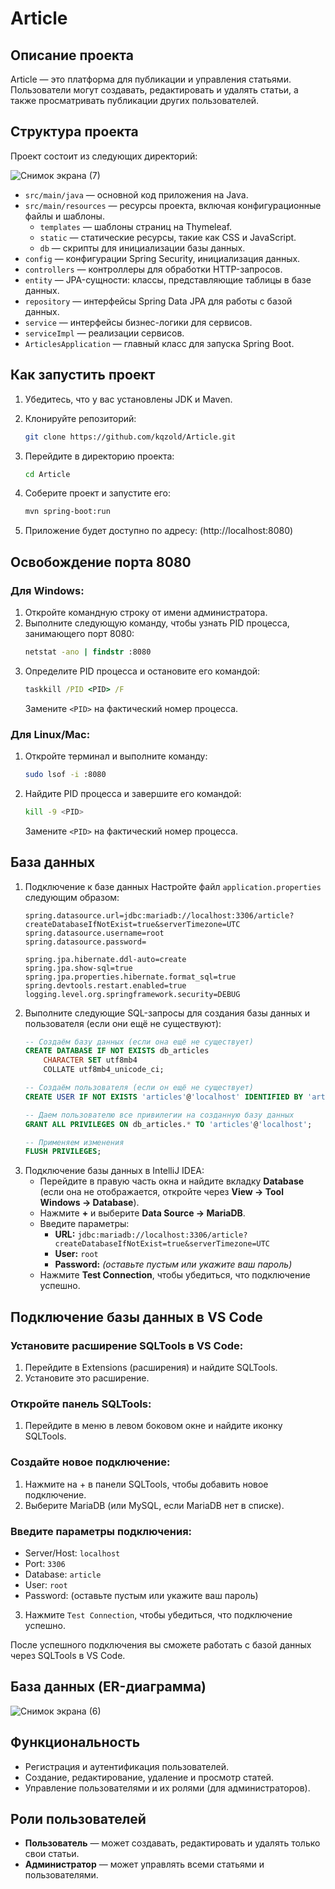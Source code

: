 # Article

## Описание проекта
Article — это платформа для публикации и управления статьями. Пользователи могут создавать, редактировать и удалять статьи, а также просматривать публикации других пользователей.

## Структура проекта
Проект состоит из следующих директорий:

![Снимок экрана (7)](https://github.com/user-attachments/assets/a48768af-3d36-4bda-8b3a-9f618ae1560b)

- `src/main/java` — основной код приложения на Java.
- `src/main/resources` — ресурсы проекта, включая конфигурационные файлы и шаблоны.
  - `templates` — шаблоны страниц на Thymeleaf.
  - `static` — статические ресурсы, такие как CSS и JavaScript.
  - `db` — скрипты для инициализации базы данных.
- `config` — конфигурации Spring Security, инициализация данных.
- `controllers` — контроллеры для обработки HTTP-запросов.
- `entity` — JPA-сущности: классы, представляющие таблицы в базе данных.
- `repository` — интерфейсы Spring Data JPA для работы с базой данных.
- `service` — интерфейсы бизнес-логики для сервисов.
- `serviceImpl` — реализации сервисов.
- `ArticlesApplication` — главный класс для запуска Spring Boot.

## Как запустить проект
1. Убедитесь, что у вас установлены JDK и Maven.
  
3. Клонируйте репозиторий:
    ```bash
    git clone https://github.com/kqzold/Article.git
    ```
4. Перейдите в директорию проекта:
    ```bash
    cd Article
    ```
5. Соберите проект и запустите его:
    ```bash
    mvn spring-boot:run
    ```
6. Приложение будет доступно по адресу:
(http://localhost:8080)

## Освобождение порта 8080
### Для Windows:
1. Откройте командную строку от имени администратора.
2. Выполните следующую команду, чтобы узнать PID процесса, занимающего порт 8080:
   ```cmd
   netstat -ano | findstr :8080
   ```
3. Определите PID процесса и остановите его командой:
   ```cmd
   taskkill /PID <PID> /F
   ```
   Замените `<PID>` на фактический номер процесса.

### Для Linux/Mac:
1. Откройте терминал и выполните команду:
   ```bash
   sudo lsof -i :8080
   ```
2. Найдите PID процесса и завершите его командой:
   ```bash
   kill -9 <PID>
   ```
   Замените `<PID>` на фактический номер процесса.

## База данных
1. Подключение к базе данных
   Настройте файл `application.properties` следующим образом:
   ```properties
   spring.datasource.url=jdbc:mariadb://localhost:3306/article?createDatabaseIfNotExist=true&serverTimezone=UTC
   spring.datasource.username=root
   spring.datasource.password=

   spring.jpa.hibernate.ddl-auto=create
   spring.jpa.show-sql=true
   spring.jpa.properties.hibernate.format_sql=true
   spring.devtools.restart.enabled=true
   logging.level.org.springframework.security=DEBUG
   ```
2. Выполните следующие SQL-запросы для создания базы данных и пользователя (если они ещё не существуют):
   ```sql
   -- Создаём базу данных (если она ещё не существует)
   CREATE DATABASE IF NOT EXISTS db_articles 
       CHARACTER SET utf8mb4 
       COLLATE utf8mb4_unicode_ci;

   -- Создаём пользователя (если он ещё не существует)
   CREATE USER IF NOT EXISTS 'articles'@'localhost' IDENTIFIED BY 'articles';

   -- Даем пользователю все привилегии на созданную базу данных
   GRANT ALL PRIVILEGES ON db_articles.* TO 'articles'@'localhost';

   -- Применяем изменения
   FLUSH PRIVILEGES;
   ```
3. Подключение базы данных в IntelliJ IDEA:
   - Перейдите в правую часть окна и найдите вкладку **Database** (если она не отображается, откройте через **View -> Tool Windows -> Database**).
   - Нажмите **+** и выберите **Data Source -> MariaDB**.
   - Введите параметры:
     - **URL:** `jdbc:mariadb://localhost:3306/article?createDatabaseIfNotExist=true&serverTimezone=UTC`
     - **User:** `root`
     - **Password:** *(оставьте пустым или укажите ваш пароль)*
   - Нажмите **Test Connection**, чтобы убедиться, что подключение успешно.
  
## Подключение базы данных в VS Code

### Установите расширение SQLTools в VS Code:

1. Перейдите в Extensions (расширения) и найдите SQLTools.
2. Установите это расширение.

### Откройте панель SQLTools:

1. Перейдите в меню в левом боковом окне и найдите иконку SQLTools.

### Создайте новое подключение:

1. Нажмите на + в панели SQLTools, чтобы добавить новое подключение.
2. Выберите MariaDB (или MySQL, если MariaDB нет в списке).

### Введите параметры подключения:

- Server/Host: `localhost`
- Port: `3306`
- Database: `article`
- User: `root`
- Password: (оставьте пустым или укажите ваш пароль)

3. Нажмите `Test Connection`, чтобы убедиться, что подключение успешно.

После успешного подключения вы сможете работать с базой данных через SQLTools в VS Code.

## База данных (ER-диаграмма)

![Снимок экрана (6)](https://github.com/user-attachments/assets/1890afdc-a167-4e11-b46f-1f8068163a56)

## Функциональность
- Регистрация и аутентификация пользователей.
- Создание, редактирование, удаление и просмотр статей.
- Управление пользователями и их ролями (для администраторов).

## Роли пользователей
- **Пользователь** — может создавать, редактировать и удалять только свои статьи.
- **Администратор** — может управлять всеми статьями и пользователями.

